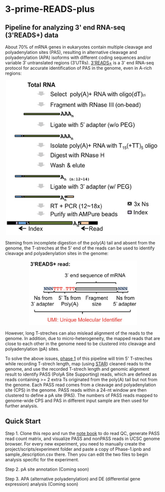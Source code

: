 # 3-prime-READS-plus
## Pipeline for analyzing 3' end RNA-seq (3'READS+) data 

About 70% of mRNA genes in eukaryotes contain multiple cleavage and polyadenylation sites (PAS), resulting in alternative cleavage and polyadenylation (APA) isoforms with different coding sequences and/or variable 3′ untranslated regions (3′UTRs). [3'READS+](https://www.ncbi.nlm.nih.gov/pmc/articles/PMC5029459/) is a 3' end RNA-seq protocol for accurate identification of PAS in the genome, even in A-rich regions:

<p align="center">
  <img src="images/flowchart.jpg" width="500" height="500">
</p>

Steming from incomplete digestion of the poly(A) tail and absent from the genome, the T-streches at the 5' end of the reads can be used to identify cleavage and polyadenylation sites in the genome:

<p align="center">
  <img src="images/read.jpg" width="350" height="210" class="center">
</p>

However, long T-streches can also mislead alignment of the reads to the genome. In addition, due to micro-heterogeneity, the mapped reads that are close to each other in the genome need to be clustered into cleavage and polyadenylation (pA) sites.

To solve the above issues, [phase 1](https://github.com/DinghaiZ/3-prime-READS-plus/blob/master/projects/project_1/scripts/experiment_1/Phase-1.ipynb) of this pipeline will trim 5' T-streches while recording T-strech length, map (using [STAR](https://github.com/alexdobin/STAR)) cleaned reads to the genome, and use the recorded T-strech length and genomic alignment result to identify PASS (PolyA Site Supporting) reads, which are defined as reads containing >= 2 extra Ts originated from the poly(A) tail but not from the genome. Each PASS read comes from a cleavage and polyadenylation site (CPS) in the genome. PASS reads within a 24-nt window are then clustered to define a pA site (PAS). The numbers of PASS reads mapped to genome-wide CPS and PAS in different input sample are then used for further analysis. 


## Quick Start

Step 1. Clone this repo and run the [note book](https://github.com/DinghaiZ/3-prime-READS-plus/blob/master/projects/project_1/scripts/experiment_1/Phase-1.ipynb) to do read QC, generate PASS read count matrix,  and visualize PASS and nonPASS reads in UCSC genome browser. For every new experiment, you need to manually create the project/scripts/experiment folder and paste a copy of Phase-1.ipnb and sample_description.csv there. Then you can edit the two files to begin analysis specific for the experiment.

Step 2. pA site annotation (Coming soon)

Step 3. APA (alternative polyadenylation) and DE (differential gene expression) analysis (Coming soon)

